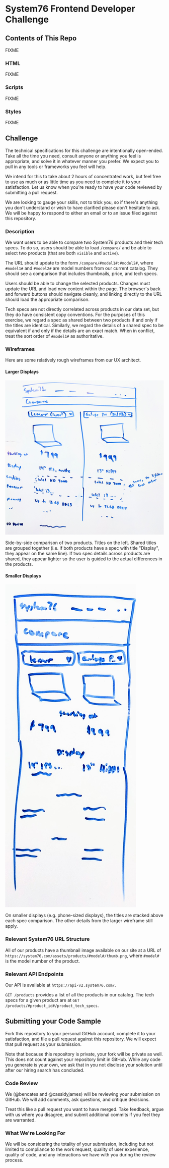 # System76 Frontend Developer Challenge

## Contents of This Repo

FIXME

### HTML

FIXME

### Scripts

FIXME

### Styles

FIXME

## Challenge

The technical specifications for this challenge are intentionally open-ended.
Take all the time you need, consult anyone or anything you feel is appropriate,
and solve it in whatever manner you prefer. We expect you to pull in any tools
or frameworks you feel will help.

We intend for this to take about 2 hours of concentrated work, but feel free to
use as much or as little time as you need to complete it to your satisfaction.
Let us know when you're ready to have your code reviewed by submitting a pull
request.

We are looking to gauge your skills, not to trick you, so if there's anything
you don't understand or wish to have clarified please don't hesitate to ask. We
will be happy to respond to either an email or to an issue filed against this
repository.

### Description

We want users to be able to compare two System76 products and their tech specs.
To do so, users should be able to load `/compare/` and be able to select two
products (that are both `visible` and `active`).

The URL should update to the form `/compare/#model1#:#model2#`, where `#model1#`
and `#model2#` are model numbers from our current catalog. They should see a
comparison that includes thumbnails, price, and tech specs.

Users should be able to change the selected products. Changes must update the
URL and load new content within the page. The browser's back and forward buttons
should navigate cleanly, and linking directly to the URL should load the
appropriate comparison.

Tech specs are not directly correlated across products in our data set, but they
do have consistent copy conventions. For the purposes of this exercise, we
regard a spec as shared between two products if and only if the titles are
identical. Similarly, we regard the details of a shared spec to be equivalent if
and only if the details are an exact match. When in conflict, treat the sort
order of `#model1#` as authoritative.

### Wireframes

Here are some relatively rough wireframes from our UX architect.

#### Larger Displays

![Large Displays wireframe](/wireframes/large-displays.jpg)

Side-by-side comparison of two products. Titles on the left. Shared titles are
grouped together (i.e. if both products have a spec with title "Display", they
appear on the same line). If two spec details across products are shared, they
appear lighter so the user is guided to the actual differences in the products.

#### Smaller Displays

![Small Displays wireframe](/wireframes/small-displays.jpg)

On smaller displays (e.g. phone-sized displays), the titles are stacked above
each spec comparison. The other details from the larger wireframe still apply.

### Relevant System76 URL Structure

All of our products have a thumbnail image available on our site at a URL of
`https://system76.com/assets/products/#model#/thumb.png`, where `#model#` is the
model number of the product.

### Relevant API Endpoints

Our API is available at `https://api-v2.system76.com/`.

`GET /products` provides a list of all the products in our catalog. The tech
specs for a given product are at `GET
/products/#product_id#/product_tech_specs`.

## Submitting your Code Sample

Fork this repository to your personal GitHub account, complete it to your
satisfaction, and file a pull request against this repository. We will expect
that pull request as your submission.

Note that because this repository is private, your fork will be private as well.
This does not count against your repository limit in GitHub. While any code you
generate is your own, we ask that in you not disclose your solution until after
our hiring search has concluded.

### Code Review

We (@bencates and @cassidyjames) will be reviewing your submission on GitHub. We
will add comments, ask questions, and critique decisions.

Treat this like a pull request you want to have merged. Take feedback, argue
with us where you disagree, and submit additional commits if you feel they are
warranted.

### What We're Looking For

We will be considering the totality of your submission, including but not
limited to compliance to the work request, quality of user experience, quality
of code, and any interactions we have with you during the review process.

